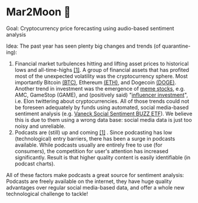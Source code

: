 # Mar2Moon :rocket:

Goal: Cryptocurrency price forecasting using audio-based sentiment analysis

Idea: 
The past year has seen plenty big changes and trends (of quarantine-ing): 
1. Financial market turbulences hitting and lifting asset prices to historical lows and all-time-highs [[1]](https://en.wikipedia.org/wiki/Cryptocurrency_bubble#2021_boom_and_crash). A group of financial assets that has profited most of the unexpected volatility was the cryptocurrency sphere. Most importantly Bitcoin [(BTC)](https://coinmarketcap.com/currencies/bitcoin/), Ethereum [(ETH)](https://coinmarketcap.com/currencies/ethereum/), and Dogecoin [(DOGE)](https://coinmarketcap.com/currencies/dogecoin/). Another trend in investment was the emergence of [meme stocks](https://memestocks.org/), e.g. AMC, GameStop (GAME), and (positively said) "[influencer investment](https://www.wsj.com/articles/elon-musk-has-become-bitcoins-biggest-influencer-like-it-or-not-11621762202)", i.e. Elon twittering about cryptocurrencies. 
All of those trends could not be foreseen adequately by funds using automated, social media-based sentiment analysis (e.g. [Vaneck Social Sentiment BUZZ ETF](https://www.vaneck.com/us/en/investments/social-sentiment-etf-buzz/)). We believe this is due to them using a wrong data base: social media data is just too noisy and unreliable. 
2. Podcasts are (still) up and coming [[1]](https://www.forbes.com/sites/bradadgate/2021/02/11/podcasting-has-become-a-big-business/) . Since podcasting has low (technological) entry barriers, there has been a surge in podcasts available. While podcasts usually are entirely free to use (for consumers), the competition for user's attention has increased significantly. Result is that higher quality content is easily identifiable (in podcast charts). 


All of these factors make podcasts a great source for sentiment analysis: 
Podcasts are freely available on the internet, they have huge quality advantages over regular social media-based data, and offer a whole new technological challenge to tackle!

